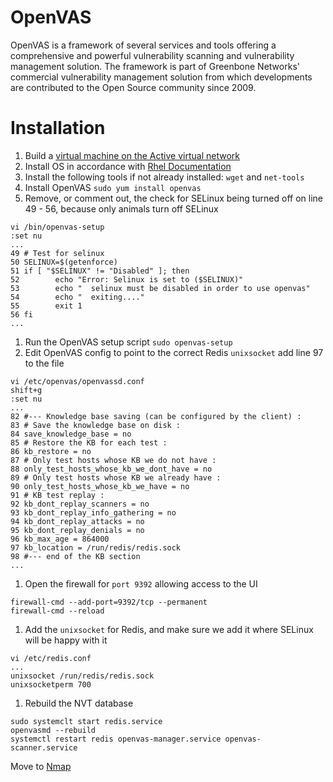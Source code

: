 # OpenVAS

OpenVAS is a framework of several services and tools offering a comprehensive and powerful vulnerability scanning and vulnerability management solution. The framework is part of Greenbone Networks' commercial vulnerability management solution from which developments are contributed to the Open Source community since 2009.

# Installation
1. Build a [virtual machine on the Active virtual network](../vmware/README.md#Create-the-Active-Virtual-Machine)  
1. Install OS in accordance with [Rhel Documentation](../rhel/README.md)
1. Install the following tools if not already installed: `wget` and `net-tools`
1. Install OpenVAS `sudo yum install openvas`
1. Remove, or comment out, the check for SELinux being turned off on line 49 - 56, because only animals turn off SELinux  
```
vi /bin/openvas-setup
:set nu
...
49 # Test for selinux
50 SELINUX=$(getenforce)
51 if [ "$SELINUX" != "Disabled" ]; then
52        echo "Error: Selinux is set to ($SELINUX)"
53        echo "  selinux must be disabled in order to use openvas"
54        echo "  exiting...."
55        exit 1
56 fi
...
```

1. Run the OpenVAS setup script `sudo openvas-setup`  
1. Edit OpenVAS config to point to the correct Redis `unixsocket` add line 97 to the file  
```
vi /etc/openvas/openvassd.conf  
shift+g
:set nu
...
82 #--- Knowledge base saving (can be configured by the client) :
83 # Save the knowledge base on disk :
84 save_knowledge_base = no
85 # Restore the KB for each test :
86 kb_restore = no
87 # Only test hosts whose KB we do not have :
88 only_test_hosts_whose_kb_we_dont_have = no
89 # Only test hosts whose KB we already have :
90 only_test_hosts_whose_kb_we_have = no
91 # KB test replay :
92 kb_dont_replay_scanners = no
93 kb_dont_replay_info_gathering = no
94 kb_dont_replay_attacks = no
95 kb_dont_replay_denials = no
96 kb_max_age = 864000
97 kb_location = /run/redis/redis.sock
98 #--- end of the KB section
...
```
1. Open the firewall for `port 9392` allowing access to the UI
```
firewall-cmd --add-port=9392/tcp --permanent  
firewall-cmd --reload
```

1. Add the `unixsocket` for Redis, and make sure we add it where SELinux will be happy with it  
```
vi /etc/redis.conf
...
unixsocket /run/redis/redis.sock
unixsocketperm 700
```

1. Rebuild the NVT database  
```
sudo systemclt start redis.service
openvasmd --rebuild
systemctl restart redis openvas-manager.service openvas-scanner.service
```
Move to [Nmap](./nmap/README.md)
